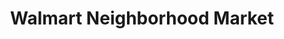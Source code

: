 ---
title: "Walmart Neighborhood Market"
url: /west-valley-city/walmart-neighborhood-market/
shop: Supermarkt
---